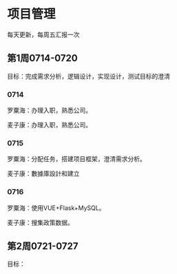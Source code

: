 # 项目管理

每天更新，每周五汇报一次

## 第1周0714-0720
目标：完成需求分析，逻辑设计，实现设计，测试目标的澄清

### 0714
罗粟海：办理入职，熟悉公司。

麦子康：办理入职，熟悉公司。

### 0715
罗粟海：分配任务，搭建项目框架，澄清需求分析。

麦子康：數據庫設計和建立

### 0716
罗粟海：使用VUE+Flask+MySQL。

麦子康：搜集政策数据。

## 第2周0721-0727
目标：